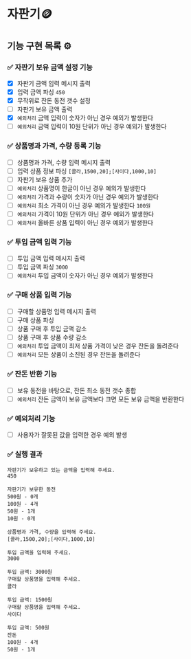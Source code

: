 # 자판기🪙

## 기능 구현 목록 ⚙️

### ✅ 자판기 보유 금액 설정 기능
- [x] 자판기 금액 입력 메시지 출력
- [x] 입력 금액 파싱 `450`
- [x] 무작위로 잔돈 동전 갯수 설정
- [ ] 자판기 보유 금액 출력
- [x] `예외처리` 금액 입력이 숫자가 아닌 경우 예외가 발생한다
- [ ] `예외처리` 금액 입력이 10원 단위가 아닌 경우 예외가 발생한다

### ✅ 상품명과 가격, 수량 등록 기능
- [ ] 상품명과 가격, 수량 입력 메시지 출력
- [ ] 입력 상품 정보 파싱 `[콜라,1500,20];[사이다,1000,10]`
- [ ] 자판기 보유 상품 추가
- [ ] `예외처리` 상품명이 한글이 아닌 경우 예외가 발생한다
- [ ] `예외처리` 가격과 수량이 숫자가 아닌 경우 예외가 발생한다
- [ ] `예외처리` 최소 가격이 아닌 경우 예외가 발생한다 `100원`
- [ ] `예외처리` 가격이 10원 단위가 아닌 경우 예외가 발생한다
- [ ] `예외처리` 올바른 상품 입력이 아닌 경우 예외가 발생한다

### ✅ 투입 금액 입력 기능
- [ ] 투입 금액 입력 메시지 출력
- [ ] 투입 금액 파싱 `3000`
- [ ] `예외처리` 투입 금액이 숫자가 아닌 경우 예외가 발생한다

### ✅ 구매 상품 입력 기능
- [ ] 구매할 상품명 입력 메시지 출력
- [ ] 구매 상품 파싱
- [ ] 상품 구매 후 투입 금액 감소
- [ ] 상품 구매 후 상품 수량 감소 
- [ ] `예외처리` 투입 금액이 최저 상품 가격이 낮은 경우 잔돈을 돌려준다
- [ ] `예외처리` 모든 상품이 소진된 경우 잔돈을 돌려준다

### ✅ 잔돈 반환 기능
- [ ] 보유 동전을 바탕으로, 잔돈 최소 동전 갯수 종합
- [ ] `예외처리` 잔돈 금액이 보유 금액보다 크면 모든 보유 금액을 반환한다

### ✅ 예외처리 기능
- [ ] 사용자가 잘못된 값을 입력한 경우 예외 발생

### ✅ 실행 결과
```
자판기가 보유하고 있는 금액을 입력해 주세요.
450

자판기가 보유한 동전
500원 - 0개
100원 - 4개
50원 - 1개
10원 - 0개

상품명과 가격, 수량을 입력해 주세요.
[콜라,1500,20];[사이다,1000,10]

투입 금액을 입력해 주세요.
3000

투입 금액: 3000원
구매할 상품명을 입력해 주세요.
콜라

투입 금액: 1500원
구매할 상품명을 입력해 주세요.
사이다

투입 금액: 500원
잔돈
100원 - 4개
50원 - 1개
```